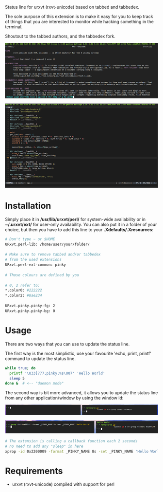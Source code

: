 Status line for urxvt (rxvt-unicode) based on tabbed and tabbedex.

The sole purpose of this extension is to make it easy for you to keep track of things that you are interested to monitor while hacking something in the terminal.

Shoutout to the tabbed authors, and the tabbedex fork.

![](1.png)

![](2.png)

# Installation

Simply place it in **/usr/lib/urxvt/perl/** for
system-wide availability or in **~/.urxvt/ext/** for user-only availability.
You can also put it in a folder of your choice, but then you have to add this
line to your **.Xdefaults/.Xresources**:

```bash
# Don't type ~ or $HOME
URxvt.perl-lib: /home/user/your/folder/

# Make sure to remove tabbed and/or tabbedex
# from the used extensions
URxvt.perl-ext-common: pinky

# Those colours are defined by you

# 0, 2 refer to:
*.color0: #222222
*.color2: #8ae234

URxvt.pinky.pinky-fg: 2
URxvt.pinky.pinky-bg: 0
```

# Usage

There are two ways that you can use to update the status line.

The first way is the most simplistic, use your favourite 'echo, print, printf' command to update the status line.

```bash
while true; do
  printf '\033]777;pinky;%s\007' 'Hello World'
  sleep 5
done &  # <-- "daemon mode"
```

The second way is bit more advanced, it allows you to update the status line from any other application/window by using the window id:

![](3.png)

![](4.png)

```bash
# The extension is calling a callback function each 2 seconds
# no need to add any "sleep" in here
xprop -id 0x2200009 -format _PINKY_NAME 8s -set _PINKY_NAME 'Hello World'
```

# Requirements

* urxvt (rxvt-unicode) compiled with support for perl
